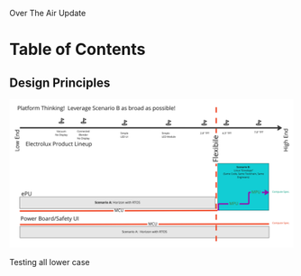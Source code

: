 Over The Air Update

# Table of Contents

## Design Principles

<p align="center">
  <img width="1200" src="./images/poc_flexible_platform_1.jpg">
  </p>

Testing all lower case